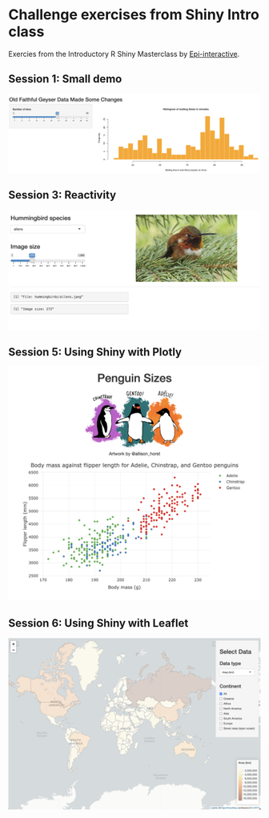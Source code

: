 # Challenge exercises from Shiny Intro class

Exercies from the Introductory R Shiny Masterclass by [Epi-interactive](https://www.epi-interactive.com/).

## Session 1:  Small demo

![](screenshots/old-faithful.png)


## Session 3: Reactivity

![](screenshots/hummers.png)


## Session 5: Using Shiny with Plotly

![](screenshots/palmer-penguins.png)


## Session 6: Using Shiny with Leaflet

![](screenshots/shiny-leaflet.png)
